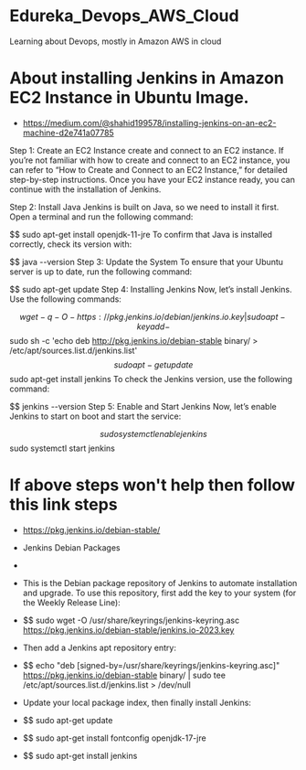 # Edureka_Devops_AWS_Cloud
Learning about Devops, mostly in Amazon AWS in cloud


# About installing Jenkins in Amazon EC2 Instance in Ubuntu Image.
* https://medium.com/@shahid199578/installing-jenkins-on-an-ec2-machine-d2e741a07785

Step 1: Create an EC2 Instance
create and connect to an EC2 instance. If you’re not familiar with how to create and connect to an EC2 instance, you can refer to “How to Create and Connect to an EC2 Instance,” for detailed step-by-step instructions. Once you have your EC2 instance ready, you can continue with the installation of Jenkins.

Step 2: Install Java
Jenkins is built on Java, so we need to install it first. Open a terminal and run the following command:

$$ sudo apt-get install openjdk-11-jre
To confirm that Java is installed correctly, check its version with:

$$ java --version
Step 3: Update the System
To ensure that your Ubuntu server is up to date, run the following command:

$$ sudo apt-get update
Step 4: Installing Jenkins
Now, let’s install Jenkins. Use the following commands:

$$ wget -q -O - https://pkg.jenkins.io/debian/jenkins.io.key | sudo apt-key add -
$$ sudo sh -c 'echo deb http://pkg.jenkins.io/debian-stable binary/ > /etc/apt/sources.list.d/jenkins.list'
$$ sudo apt-get update
$$ sudo apt-get install jenkins
To check the Jenkins version, use the following command:

$$ jenkins --version
Step 5: Enable and Start Jenkins
Now, let’s enable Jenkins to start on boot and start the service:

$$ sudo systemctl enable jenkins
$$ sudo systemctl start jenkins


# If above steps won't help then follow this link steps
* https://pkg.jenkins.io/debian-stable/
* Jenkins Debian Packages
* 
* This is the Debian package repository of Jenkins to automate installation and upgrade. To use this repository, first add the key to your system (for the Weekly Release Line):

    
 * $$ sudo wget -O /usr/share/keyrings/jenkins-keyring.asc  https://pkg.jenkins.io/debian-stable/jenkins.io-2023.key
  
* Then add a Jenkins apt repository entry:
    
* $$  echo "deb [signed-by=/usr/share/keyrings/jenkins-keyring.asc]"     https://pkg.jenkins.io/debian-stable binary/ | sudo tee     /etc/apt/sources.list.d/jenkins.list > /dev/null
  
* Update your local package index, then finally install Jenkins:

   
* $$ sudo apt-get update
* $$ sudo apt-get install fontconfig openjdk-17-jre
* $$ sudo apt-get install jenkins
  
